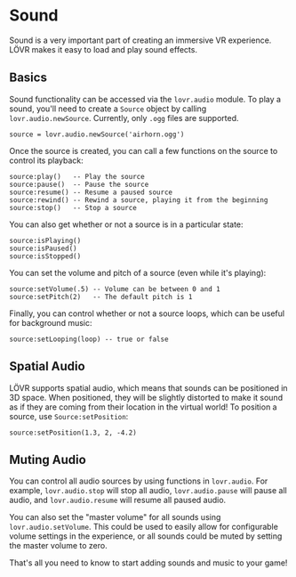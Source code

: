 <!--
category: guide
-->

Sound
===

Sound is a very important part of creating an immersive VR experience.  LÖVR makes it easy to load
and play sound effects.

Basics
---

Sound functionality can be accessed via the `lovr.audio` module.  To play a sound, you'll need to
create a `Source` object by calling `lovr.audio.newSource`.  Currently, only `.ogg` files are
supported.

```
source = lovr.audio.newSource('airhorn.ogg')
```

Once the source is created, you can call a few functions on the source to control its playback:

```
source:play()   -- Play the source
source:pause()  -- Pause the source
source:resume() -- Resume a paused source
source:rewind() -- Rewind a source, playing it from the beginning
source:stop()   -- Stop a source
```

You can also get whether or not a source is in a particular state:

```
source:isPlaying()
source:isPaused()
source:isStopped()
```

You can set the volume and pitch of a source (even while it's playing):

```
source:setVolume(.5) -- Volume can be between 0 and 1
source:setPitch(2)   -- The default pitch is 1
```

Finally, you can control whether or not a source loops, which can be useful for background music:

```
source:setLooping(loop) -- true or false
```

Spatial Audio
---

LÖVR supports spatial audio, which means that sounds can be positioned in 3D space.  When
positioned, they will be slightly distorted to make it sound as if they are coming from their
location in the virtual world!  To position a source, use `Source:setPosition`:

```
source:setPosition(1.3, 2, -4.2)
```

Muting Audio
---

You can control all audio sources by using functions in `lovr.audio`.  For example,
`lovr.audio.stop` will stop all audio, `lovr.audio.pause` will pause all audio, and
`lovr.audio.resume` will resume all paused audio.

You can also set the "master volume" for all sounds using `lovr.audio.setVolume`.  This could be
used to easily allow for configurable volume settings in the experience, or all sounds could be
muted by setting the master volume to zero.

That's all you need to know to start adding sounds and music to your game!
